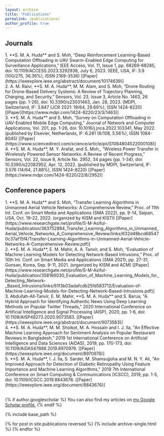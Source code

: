 ```yaml
---
layout: archive
title: "Publications"
permalink: /publications/
author_profile: true
---
```


<H2>Journals</H2>
1. **S. M. A. Huda** and S. Moh, “Deep Reinforcement Learning-Based Computation Offloading in UAV Swarm-Enabled Edge Computing for Surveillance Applications,” IEEE Access, Vol. 11, Issue 1, pp. 68269-68285, doi: 10.1109/ACCESS.2023.3292938, July 6, 2023. (IEEE, USA, IF: 3.9 (100/275, 36.36%), ISSN 2169-3536) [[Paper](https://ieeexplore.ieee.org/abstract/document/10174639)] <br> 
2. A. M. Raivi, **S. M. A. Huda**, M. M. Alam, and S. Moh, “Drone Routing for Drone-Based Delivery Systems: A Review of Trajectory Planning, Charging, and Security,” Sensors, Vol. 23, Issue 3, Article No. 1463, 26 pages (pp. 1-26), doi: 10.3390/s23031463, Jan. 28, 2023. (MDPI, Switzerland, IF: 3.847 (JCR 2021: 19/64, 29.69%), ISSN 1424-8220) [[Paper](https://www.mdpi.com/1424-8220/23/3/1463)] <br>
3. **S. M. A. Huda** and S. Moh, “Survey on Computation Offloading in UAV-Enabled Mobile Edge Computing,” Journal of Network and Computer Applications, Vol. 201, pp. 1-26, doi: 10.1016/j.jnca.2022.103341, May 2022. (published by Elsevier, Netherlands, IF: 6.281 (6/108, 5.56%), ISSN 1084-8045) [[Paper](https://www.sciencedirect.com/science/article/pii/S1084804522000108)] <br>
4.  **S. M. A. Huda**, M. Y. Arafat, and S. Moh,, “Wireless Power Transfer in Wirelessly Powered Sensor Networks: A Review of Recent Progress,” Sensors, Vol. 22, Issue 8, Article No. 2952, 34 pages (pp. 1-34), doi: 10.3390/s22082952, Apr. 12, 2022. (published by MDPI, Switzerland, IF: 3.576 (14/64, 21.88%), ISSN 1424-8220) [[Paper](https://www.mdpi.com/1424-8220/22/8/2952)] <br>

<H2>Conference papers</H2>
1. **S. M. A. Huda** and S. Moh, “Transfer Learning Algorithms in Unmanned Aerial Vehicle Networks: A Comprehensive Review,” Proc. of 11th Int. Conf. on Smart Media and Applications (SMA 2022), pp. 9-14, Saipan, USA, Oct. 19-22, 2022. (organized by KISM and KISTI) [[Paper](https://www.researchgate.net/profile/S-M-Asiful-Huda/publication/363752884_Transfer_Learning_Algorithms_in_Unmanned_Aerial_Vehicle_Networks_A_Comprehensive_Review/links/632d48bcd685470c37af15f4/Transfer-Learning-Algorithms-in-Unmanned-Aerial-Vehicle-Networks-A-Comprehensive-Review.pdf)] <br>
2. **S. M. A. Huda**, E. M. Mahir, A. A. Tanvir, and S. Moh, “Evaluation of Machine Learning Models for Detecting Network-Based Intrusions,” Proc. of 10th Int. Conf. on Smart Media and Applications (SMA 2021), pp. 27-31, Gunsan, Korea, Sep. 9-11, 2021. (organized by KISM and ACM) [[Paper](https://www.researchgate.net/profile/S-M-Asiful-Huda/publication/358166030_Evaluation_of_Machine_Learning_Models_for_Detecting_Network-_Based_Intrusions/links/61f3b03adafcdb25fd583712/Evaluation-of-Machine-Learning-Models-for-Detecting-Network-Based-Intrusions.pdf)] <br>
3. Abdullah-All-Tanvir, E. M. Mahir, **S. M. A. Huda** and S. Barua, "A Hybrid Approach for Identifying Authentic News Using Deep Learning Methods on Popular Twitter Threads," 2020 International Conference on Artificial Intelligence and Signal Processing (AISP), 2020, pp. 1-6, doi: 10.1109/AISP48273.2020.9073583. [[Paper](https://ieeexplore.ieee.org/abstract/document/9073583)] <br>
4. **S. M. A. Huda**, M. M. Shoikot, M. A. Hossain and I. J. Ila, "An Effective Machine Learning Approach for Sentiment Analysis on Popular Restaurant Reviews in Bangladesh," 2019 1st International Conference on Artificial Intelligence and Data Sciences (AiDAS), 2019, pp. 170-173, doi: 10.1109/AiDAS47888.2019.8970976. [[Paper](https://ieeexplore.ieee.org/document/8970976)] <br>
5. **S. M. A. Huda**, I. J. Ila, S. Sarder, M. Shamsujjoha and M. N. Y. Ali, "An Improved Approach for Detection of Diabetic Retinopathy Using Feature Importance and Machine Learning Algorithms," 2019 7th International Conference on Smart Computing & Communications (ICSCC), 2019, pp. 1-5, doi: 10.1109/ICSCC.2019.8843676.  [[Paper](https://ieeexplore.ieee.org/document/8843676)] <br>


<br>

{% if author.googlescholar %}
  You can also find my articles on <u><a href="{{author.googlescholar}}">my Google Scholar profile</a>.</u>
{% endif %}

{% include base_path %}

{% for post in site.publications reversed %}
  {% include archive-single.html %}
{% endfor %}
